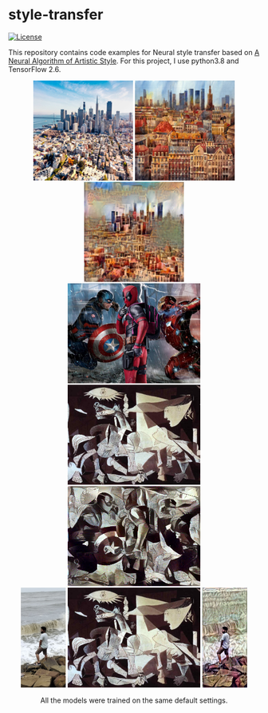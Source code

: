 # style-transfer

[![License](https://img.shields.io/badge/license-MIT-blue.svg)](LICENSE)

This repository contains code examples for Neural style transfer based on [A Neural Algorithm of Artistic Style](https://arxiv.org/abs/1508.06576).
For this project, I use python3.8 and TensorFlow 2.6.


<div align='center'>
<img src = 'style_transfer\content\content_1.png' height="200px">
<img src = 'style_transfer\style\style_1.png' height="200px">
<img src = 'style_transfer\result\content_1.png' height="200px">
</div>

<div align = 'center'>
<img src = 'style_transfer\content\deadpool.jpg' height = '200px'>
<img src = 'style_transfer\style\guernica.jpg' height = '200px'>
<img src = 'style_transfer\result\deadpool_1.png' height="200px">
</div>

<div align = 'center'>
<img src = 'style_transfer\content\mine.jpg' height = '200px'>
<img src = 'style_transfer\style\guernica.jpg' height = '200px'>
<img src = 'style_transfer\result\mine_1.png' height="200px">

</div>

<p align = 'center'>
All the models were trained on the same default settings.
</p>
